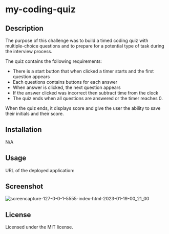 # my-coding-quiz

## Description

The purpose of this challenge was to build a timed coding quiz with multiple-choice questions
and to prepare for a potential type of task during the interview process.

The quiz contains the following requirements:

- There is a start button that when clicked a timer starts and the first question appears
- Each questions contains buttons for each answer
- When answer is clicked, the next question appears
- If the answer clicked was incorrect then subtract time from the clock
- The quiz ends when all questions are answered or the timer reaches 0.

When the quiz ends, it displays score and give the user the ability to save their initials and their score.

## Installation

N/A

## Usage

URL of the deployed application: 

## Screenshot


![screencapture-127-0-0-1-5555-index-html-2023-01-19-00_21_00](https://user-images.githubusercontent.com/117371691/213415782-a9d51648-9bc3-4f4c-a135-78a57eba3eee.png)


## License

Licensed under the MIT license.